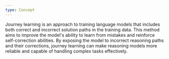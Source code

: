 ```yaml
---
type: Concept
---
```


Journey learning is an approach to training language models that includes both correct and incorrect solution paths in the training data. This method aims to improve the model's ability to learn from mistakes and reinforce self-correction abilities. By exposing the model to incorrect reasoning paths and their corrections, journey learning can make reasoning models more reliable and capable of handling complex tasks effectively.